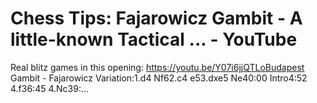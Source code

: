 ---
---

Chess Tips: Fajarowicz Gambit - A little-known Tactical ... - YouTube
=====================================================================


Real blitz games in this opening: https://youtu.be/Y07i6jjQTLoBudapest Gambit - Fajarowicz Variation:1.d4 Nf62.c4 e53.dxe5 Ne40:00 Intro4:52 4.f36:45 4.Nc39:...